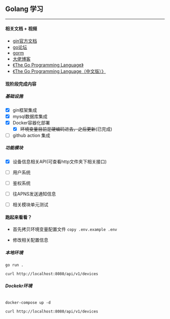 ## Golang 学习
---
#### 相关文档 + 视频
+ [gin官方文档](https://gin-gonic.com/zh-cn/)
+ [go论坛](https://learnku.com/go)
+ [gorm](https://gorm.io/zh_CN/docs)
+ [大佬博客](https://liwenzhou.com/)
+ [《The Go Programming Language》](http://gopl.io/)
+ [《The Go Programming Language（中文版）》](https://books.studygolang.com/gopl-zh/)


#### 现阶段完成内容
##### 基础设施
- [x] gin框架集成
- [x] mysql数据库集成
- [x] Docker容器化部署
  - [x] ~~环境变量目前是硬编码进去，之后更新~~(已完成)
- [ ] github action 集成

##### 功能模块
- [x] 设备信息相关API(可查看http文件夹下相关接口)
- [ ] 用户系统
- [ ] 鉴权系统
- [ ] 往APNS发送通知信息
- [ ] 相关模块单元测试



#### 跑起来看看？

+ 首先拷贝环境变量配置文件 `copy .env.example .env`

+ 修改相关配置信息

##### 本地环境
```shell
go run .

curl http://localhost:8080/api/v1/devices
```


##### Dockekr环境
```shell

docker-compose up -d

curl http://localhost:8080/api/v1/devices
```
